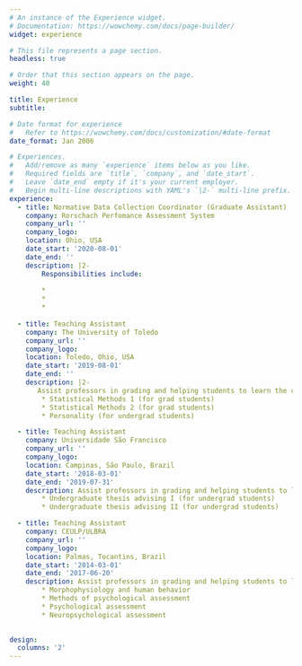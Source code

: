 ```yaml
---
# An instance of the Experience widget.
# Documentation: https://wowchemy.com/docs/page-builder/
widget: experience

# This file represents a page section.
headless: true

# Order that this section appears on the page.
weight: 40

title: Experience
subtitle:

# Date format for experience
#   Refer to https://wowchemy.com/docs/customization/#date-format
date_format: Jan 2006

# Experiences.
#   Add/remove as many `experience` items below as you like.
#   Required fields are `title`, `company`, and `date_start`.
#   Leave `date_end` empty if it's your current employer.
#   Begin multi-line descriptions with YAML's `|2-` multi-line prefix.
experience:
  - title: Normative Data Collection Coordinator (Graduate Assistant)
    company: Rorschach Perfomance Assessment System
    company_url: ''
    company_logo: 
    location: Ohio, USA
    date_start: '2020-08-01'
    date_end: ''
    description: |2-
        Responsibilities include:
        
        * 
        * 
        * 
        
  - title: Teaching Assistant
    company: The University of Toledo
    company_url: ''
    company_logo: 
    location: Toledo, Ohio, USA
    date_start: '2019-08-01'
    date_end: ''
    description: |2-
       Assist professors in grading and helping students to learn the content.
        * Statistical Methods 1 (for grad students) 
        * Statistical Methods 2 (for grad students)
        * Personality (for undergrad students)

  - title: Teaching Assistant
    company: Universidade São Francisco
    company_url: ''
    company_logo: 
    location: Campinas, São Paulo, Brazil
    date_start: '2018-03-01'
    date_end: '2019-07-31'
    description: Assist professors in grading and helping students to learn the content.
        * Undergraduate thesis advising I (for undergrad students)
        * Undergraduate thesis advising II (for undergrad students)

  - title: Teaching Assistant
    company: CEULP/ULBRA
    company_url: ''
    company_logo: 
    location: Palmas, Tocantins, Brazil
    date_start: '2014-03-01'
    date_end: '2017-06-20'
    description: Assist professors in grading and helping students to learn the content.
        * Morphophysiology and human behavior
        * Methods of psychological assessment
        * Psychological assessment
        * Neuropsychological assessment

    
design:
  columns: '2'
---
```

